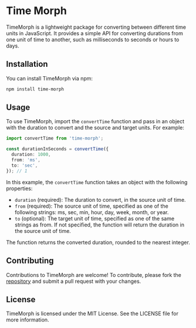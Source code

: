 # Time Morph

TimeMorph is a lightweight package for converting between different time units in JavaScript. It provides a simple API for converting durations from one unit of time to another, such as milliseconds to seconds or hours to days.

## Installation

You can install TimeMorph via npm:

```bash
npm install time-morph
```

## Usage

To use TimeMorph, import the `convertTime` function and pass in an object with the duration to convert and the source and target units. For example:

```typescript
import convertTime from 'time-morph';

const durationInSeconds = convertTime({
  duration: 1000,
  from: 'ms',
  to: 'sec',
}); // 1
```

In this example, the `convertTime` function takes an object with the following properties:

- `duration` (required): The duration to convert, in the source unit of time.
- `from` (required): The source unit of time, specified as one of the following strings: ms, sec, min, hour, day, week, month, or year.
- `to` (optional): The target unit of time, specified as one of the same strings as from. If not specified, the function will return the duration in the source unit of time.

The function returns the converted duration, rounded to the nearest integer.

## Contributing

Contributions to TimeMorph are welcome! To contribute, please fork the [repository](https://github.com/tonyaellie/convert-time) and submit a pull request with your changes.

## License

TimeMorph is licensed under the MIT License. See the LICENSE file for more information.
